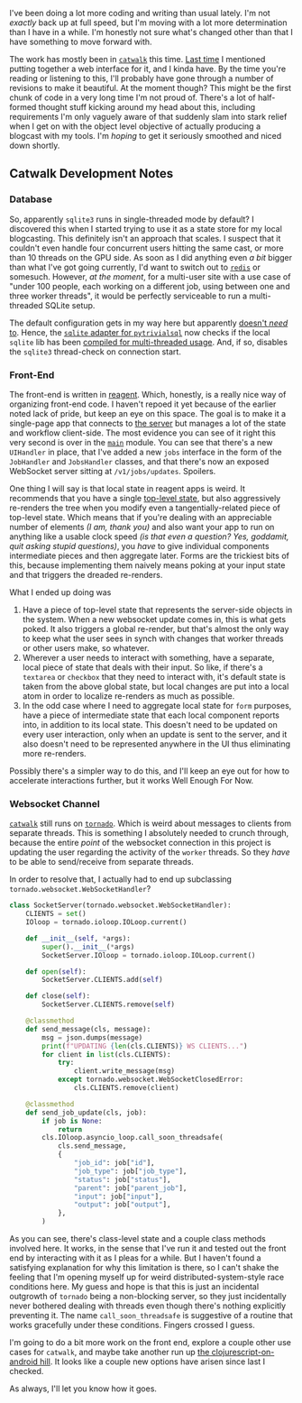 I've been doing a lot more coding and writing than usual lately. I'm not _exactly_ back up at full speed, but I'm moving with a lot more determination than I have in a while. I'm honestly not sure what's changed other than that I have something to move forward with.

The work has mostly been in [`catwalk`](TODO) this time. [Last time](TODO) I mentioned putting together a web interface for it, and I kinda have. By the time you're reading or listening to this, I'll probably have gone through a number of revisions to make it beautiful. At the moment though? This might be the first chunk of code in a very long time I'm not proud of. There's a lot of half-formed thought stuff kicking around my head about this, including requirements I'm only vaguely aware of that suddenly slam into stark relief when I get on with the object level objective of actually producing a blogcast with my tools. I'm _hoping_ to get it seriously smoothed and niced down shortly.

## Catwalk Development Notes

### Database

So, apparently `sqlite3` runs in single-threaded mode by default? I discovered this when I started trying to use it as a state store for my local blogcasting. This definitely isn't an approach that scales. I suspect that it couldn't even handle four concurrent users hitting the same cast, or more than 10 threads on the GPU side. As soon as I did anything even _a bit_ bigger than what I've got going currently, I'd want to switch out to [`redis`](https://redis.io/) or somesuch. However, _at the moment_, for a multi-user site with a use case of "under 100 people, each working on a different job, using between one and three worker threads", it would be perfectly serviceable to run a multi-threaded SQLite setup.

The default configuration gets in my way here but apparently [doesn't _need_ to](https://ricardoanderegg.com/posts/python-sqlite-thread-safety/). Hence, the [`sqlite` adapter for `pytrivialsql`](https://github.com/inaimathi/pytrivialsql/blob/master/src/pytrivialsql/sqlite.py) now checks if the local `sqlite` lib has been [compiled for multi-threaded usage](https://github.com/inaimathi/pytrivialsql/blob/master/src/pytrivialsql/sqlite.py#L52-L62). And, if so, disables the `sqlite3` thread-check on connection start.

### Front-End

The front-end is written in [reagent](https://reagent-project.github.io/). Which, honestly, is a really nice way of organizing front-end code. I haven't repoed it yet because of the earlier noted lack of pride, but keep an eye on this space. The goal is to make it a single-page app that connects to [the server](TODO) but manages a lot of the state and workflow client-side. The most evidence you can see of it right this very second is over in the [`main`](https://github.com/inaimathi/catwalk/blob/master/main.py) module. You can see that there's a new `UIHandler` in place, that I've added a new `jobs` interface in the form of the `JobHandler` and `JobsHandler` classes, and that there's now an exposed WebSocket server sitting at `/v1/jobs/updates`. Spoilers.

One thing I will say is that local state in reagent apps is weird. It recommends that you have a single [top-level state](https://github.com/reagent-project/reagent-cookbook/blob/master/basics/component-level-state/README.md#component-level-state), but also aggressively re-renders the tree when you modify even a tangentially-related piece of top-level state. Which means that if you're dealing with an appreciable number of elements _(I am, thank you)_ and also want your app to run on anything like a usable clock speed _(is that even a question? Yes, goddamit, quit asking stupid questions)_, you _have_ to give individual components intermediate pieces and then aggregate later. Forms are the trickiest bits of this, because implementing them naively means poking at your input state and that triggers the dreaded re-renders.

What I ended up doing was

1. Have a piece of top-level state that represents the server-side objects in the system. When a new websocket update comes in, this is what gets poked. It also triggers a global re-render, but that's almost the only way to keep what the user sees in synch with changes that worker threads or other users make, so whatever.
2. Wherever a user needs to interact with something, have a separate, local piece of state that deals with their input. So like, if there's a `textarea` or `checkbox` that they need to interact with, it's default state is taken from the above global state, but local changes are put into a local atom in order to localize re-renders as much as possible.
3. In the odd case where I need to aggregate local state for `form` purposes, have a piece of intermediate state that each local component reports into, in addition to its local state. This doesn't need to be updated on every user interaction, only when an update is sent to the server, and it also doesn't need to be represented anywhere in the UI thus eliminating more re-renders.

Possibly there's a simpler way to do this, and I'll keep an eye out for how to accelerate interactions further, but it works Well Enough For Now.

### Websocket Channel

[`catwalk`](TODO) still runs on [`tornado`](TODO). Which is weird about messages to clients from separate threads. This is something I absolutely needed to crunch through, because the entire _point_ of the websocket connection in this project is updating the user regarding the activity of the `worker` threads. So they _have_ to be able to send/receive from separate threads.

In order to resolve that, I actually had to end up subclassing `tornado.websocket.WebSocketHandler`?

```python
class SocketServer(tornado.websocket.WebSocketHandler):
    CLIENTS = set()
    IOloop = tornado.ioloop.IOLoop.current()

    def __init__(self, *args):
        super().__init__(*args)
        SocketServer.IOloop = tornado.ioloop.IOLoop.current()

    def open(self):
        SocketServer.CLIENTS.add(self)

    def close(self):
        SocketServer.CLIENTS.remove(self)

    @classmethod
    def send_message(cls, message):
        msg = json.dumps(message)
        print(f"UPDATING {len(cls.CLIENTS)} WS CLIENTS...")
        for client in list(cls.CLIENTS):
            try:
                client.write_message(msg)
            except tornado.websocket.WebSocketClosedError:
                cls.CLIENTS.remove(client)

    @classmethod
    def send_job_update(cls, job):
        if job is None:
            return
        cls.IOloop.asyncio_loop.call_soon_threadsafe(
            cls.send_message,
            {
                "job_id": job["id"],
                "job_type": job["job_type"],
                "status": job["status"],
                "parent": job["parent_job"],
                "input": job["input"],
                "output": job["output"],
            },
        )
```

As you can see, there's class-level state and a couple class methods involved here. It works, in the sense that I've run it and tested out the front end by interacting with it as I pleas for a while. But I haven't found a satisfying explanation for why this limitation is there, so I can't shake the feeling that I'm opening myself up for weird distributed-system-style race conditions here. My guess and hope is that this is just an incidental outgrowth of `tornado` being a non-blocking server, so they just incidentally never bothered dealing with threads even though there's nothing explicitly preventing it. The name `call_soon_threadsafe` is suggestive of a routine that works gracefully under these conditions. Fingers crossed I guess.

I'm going to do a bit more work on the front end, explore a couple other use cases for `catwalk`, and maybe take another run up [the clojurescript-on-android hill](https://cljsrn.org/). It looks like a couple new options have arisen since last I checked.

As always, I'll let you know how it goes.
